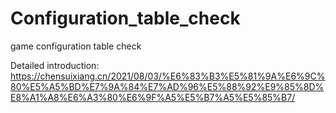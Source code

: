 # Configuration_table_check
game configuration table check

Detailed introduction:
https://chensuixiang.cn/2021/08/03/%E6%83%B3%E5%81%9A%E6%9C%80%E5%A5%BD%E7%9A%84%E7%AD%96%E5%88%92%E9%85%8D%E8%A1%A8%E6%A3%80%E6%9F%A5%E5%B7%A5%E5%85%B7/
